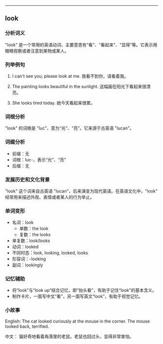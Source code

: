 
---------------
## look
### 分析词义
"look" 是一个常用的英语动词，主要意思有“看”、“看起来”、“显得”等。它表示用眼睛观察或者注意到某物或某人。

### 列举例句
1. I can't see you; please look at me.
   我看不到你，请看着我。

2. The painting looks beautiful in the sunlight.
   这幅画在阳光下看起来很漂亮。

3. She looks tired today.
   她今天看起来很累。

### 词根分析
"look" 的词根是 "luc"，意为“光”、“亮”。它来源于古英语 "lucan"。

### 词缀分析
- 前缀：无
- 词根：luc-，表示“光”、“亮”
- 后缀：无

### 发展历史和文化背景
"look" 这个词来自古英语 "lucan"，后来演变为现代英语。在英语文化中，"look" 经常用来描述外观、表情或者某人的行为举止。

### 单词变形
- 名词：look
  - 单数：the look
  - 复数：the looks
- 单复数：look/looks
- 动词：looked
- 不同时态：look, looking, looked, looks
- 形容词：-looking
- 副词：lookingly

### 记忆辅助
- 将“look”与“look up”结合记忆，即“抬头看”，有助于记住“look”的基本含义。
- 制作卡片，一面写中文“看”，另一面写英文“look”，有助于视觉记忆。

### 小故事
English:
The cat looked curiously at the mouse in the corner. The mouse looked back, terrified.

中文：
猫好奇地看着角落里的老鼠。老鼠也回过头，显得非常害怕。

